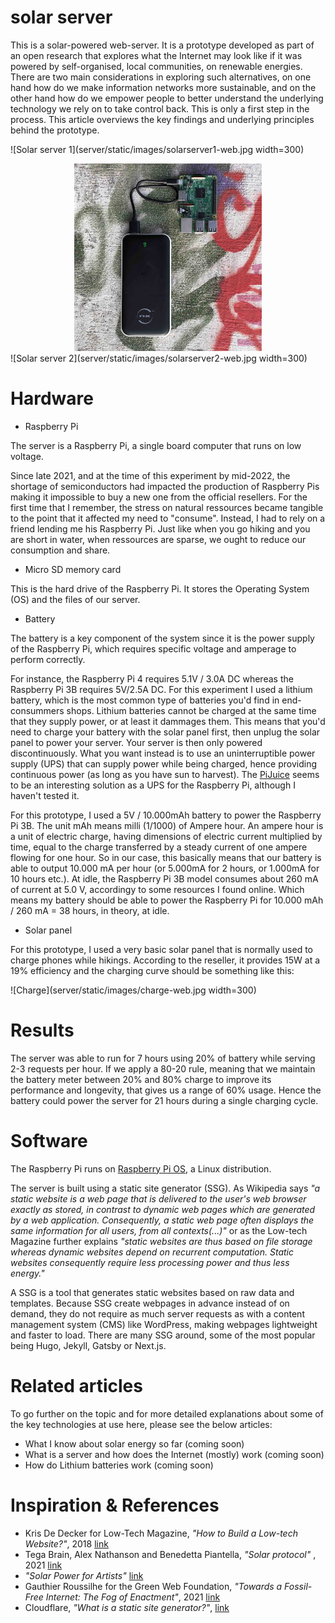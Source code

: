 # solar server

This is a solar-powered web-server. It is a prototype developed as part of an open research that explores what the Internet may look like if it was powered by self-organised, local communities, on renewable energies. There are two main considerations in exploring such alternatives, on one hand how do we make information networks more sustainable, and on the other hand how do we empower people to better understand the underlying technology we rely on to take control back. This is only a first step in the process. This article overviews the key findings and underlying principles behind the prototype.

![Solar server 1](server/static/images/solarserver1-web.jpg width=300)
<center><img src="server/static/images/solarserver1-web.jpg" width="300" alt="Solar server 1"></center>
![Solar server 2](server/static/images/solarserver2-web.jpg width=300)

# Hardware

- Raspberry Pi

The server is a Raspberry Pi, a single board computer that runs on low voltage.

Since late 2021, and at the time of this experiment by mid-2022, the shortage of semiconductors had impacted the production of Raspberry Pis making it impossible to buy a new one from the official resellers. For the first time that I remember, the stress on natural ressources became tangible to the point that it affected my need to "consume". Instead, I had to rely on a friend lending me his Raspberry Pi. Just like when you go hiking and you are short in water, when ressources are sparse, we ought to reduce our consumption and share.

- Micro SD memory card

This is the hard drive of the Raspberry Pi. It stores the Operating System (OS) and the files of our server.

- Battery

The battery is a key component of the system since it is the power supply of the Raspberry Pi, which requires specific voltage and amperage to perform correctly.

For instance, the Raspberry Pi 4 requires 5.1V / 3.0A DC whereas the Raspberry Pi 3B requires 5V/2.5A DC. For this experiment I used a lithium battery, which is the most common type of batteries you'd find in end-consummers shops. Lithium batteries cannot be charged at the same time that they supply power, or at least it dammages them. This means that you'd need to charge your battery with the solar panel first, then unplug the solar panel to power your server. Your server is then only powered discontinuously. What you want instead is to use an uninterruptible power supply (UPS) that can supply power while being charged, hence providing continuous power (as long as you have sun to harvest). The [PiJuice](https://uk.pi-supply.com/products/pijuice-standard) seems to be an interesting solution as a UPS for the Raspberry Pi, although I haven't tested it.

For this prototype, I used a 5V / 10.000mAh battery to power the Raspberry Pi 3B. The unit mAh means milli (1/1000) of Ampere hour. An ampere hour is a unit of electric charge, having dimensions of electric current multiplied by time, equal to the charge transferred by a steady current of one ampere flowing for one hour. So in our case, this basically means that our battery is able to output 10.000 mA per hour (or 5.000mA for 2 hours, or 1.000mA for 10 hours etc.). At idle, the Raspberry Pi 3B model consumes about 260 mA of current at 5.0 V, accordingy to some resources I found online. Which means my battery should be able to power the Raspberry Pi for 10.000 mAh / 260 mA = 38 hours, in theory, at idle.

- Solar panel

For this prototype, I used a very basic solar panel that is normally used to charge phones while hikings. According to the reseller, it provides 15W at a 19% efficiency and the charging curve should be something like this:

![Charge](server/static/images/charge-web.jpg width=300)


# Results

The server was able to run for 7 hours using 20% of battery while serving 2-3 requests per hour. If we apply a 80-20 rule, meaning that we maintain the battery meter between 20% and 80% charge to improve its performance and longevity, that gives us a range of 60% usage. Hence the battery could power the server for 21 hours during a single charging cycle.


# Software

The Raspberry Pi runs on [Raspberry Pi OS](https://www.raspberrypi.com/software/), a Linux distribution.

The server is built using a static site generator (SSG). As Wikipedia says _"a static website is a web page that is delivered to the user's web browser exactly as stored, in contrast to dynamic web pages which are generated by a web application. Consequently, a static web page often displays the same information for all users, from all contexts(...)"_ or as the Low-tech Magazine further explains _"static websites are thus based on file storage whereas dynamic websites depend on recurrent computation. Static websites consequently require less processing power and thus less energy."_

A SSG is a tool that generates static websites based on raw data and templates. Because SSG create webpages in advance instead of on demand, they do not require as much server requests as with a content management system (CMS) like WordPress, making webpages lightweight and faster to load. There are many SSG around, some of the most popular being Hugo, Jekyll, Gatsby or Next.js. 

# Related articles

To go further on the topic and for more detailed explanations about some of the key technologies at use here, please see the below articles:

- What I know about solar energy so far (coming soon)
- What is a server and how does the Internet (mostly) work (coming soon)
- How do Lithium batteries work (coming soon)


# Inspiration & References


- Kris De Decker for Low-Tech Magazine, _"How to Build a Low-tech Website?"_, 2018 [link](https://solar.lowtechmagazine.com/2018/09/how-to-build-a-lowtech-website.html)
- Tega Brain, Alex Nathanson and Benedetta Piantella, _"Solar protocol"_ , 2021 [link](http://solarprotocol.net/)
- _"Solar Power for Artists"_ [link](https://www.solarpowerforartists.com/)
- Gauthier Roussilhe for the Green Web Foundation, _"Towards a Fossil-Free Internet: The Fog of Enactment"_, 2021 [link](https://www.thegreenwebfoundation.org/publications/report-fog-of-enactment/)
- Cloudflare, _"What is a static site generator?"_, [link](https://www.cloudflare.com/en-gb/learning/performance/static-site-generator/)

